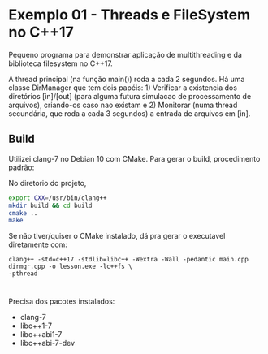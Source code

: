 # Exemplo 01 - Threads e FileSystem no C++17

Pequeno programa para demonstrar aplicação de multithreading e da biblioteca filesystem no C++17.

A thread principal (na função main()) roda a cada 2 segundos. Há uma classe DirManager que tem dois papéis: 1) Verificar a existencia dos diretórios [in]/[out] (para alguma futura simulacao de processamento de arquivos), criando-os caso nao existam e 2) Monitorar (numa thread secundária, que roda a cada 3 segundos) a entrada de arquivos em [in].

## Build

Utilizei clang-7 no Debian 10 com CMake. Para gerar o build, procedimento padrão:

No diretorio do projeto,

```sh
export CXX=/usr/bin/clang++
mkdir build && cd build
cmake ..
make

```

Se não tiver/quiser o CMake instalado, dá pra gerar o executavel diretamente com:

```
clang++ -std=c++17 -stdlib=libc++ -Wextra -Wall -pedantic main.cpp dirmgr.cpp -o lesson.exe -lc++fs \
-pthread
```
# 
Precisa dos pacotes instalados:

* clang-7
* libc++1-7
* libc++abi1-7
* libc++abi-7-dev
